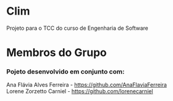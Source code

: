 # Clim
Projeto para o TCC do curso de Engenharia de Software

# Membros do Grupo
### Pojeto desenvolvido em conjunto com: 

Ana Flávia Alves Ferreira -  https://github.com/AnaFlaviaFerreira \
Lorene Zorzetto Carniel - https://github.com/lorenecarniel

